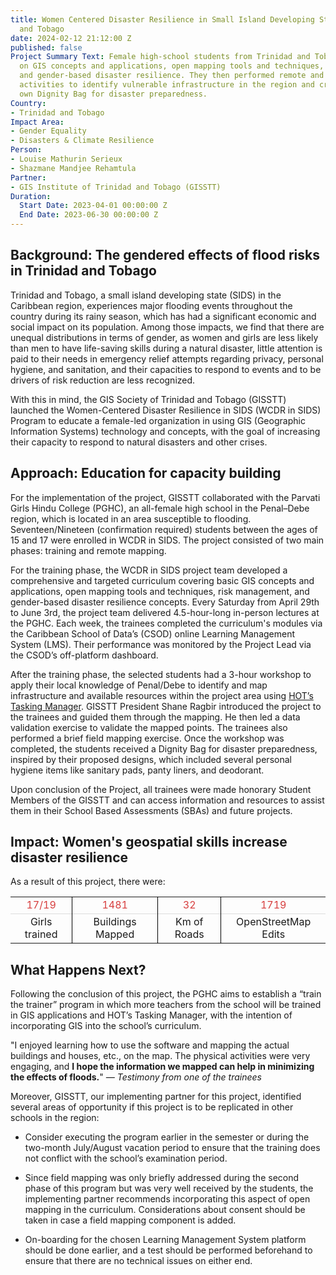 ```yaml
---
title: Women Centered Disaster Resilience in Small Island Developing States - Trinidad
  and Tobago
date: 2024-02-12 21:12:00 Z
published: false
Project Summary Text: Female high-school students from Trinidad and Tobago were trained
  on GIS concepts and applications, open mapping tools and techniques, risk management,
  and gender-based disaster resilience. They then performed remote and field mapping
  activities to identify vulnerable infrastructure in the region and created their
  own Dignity Bag for disaster preparedness.
Country:
- Trinidad and Tobago
Impact Area:
- Gender Equality
- Disasters & Climate Resilience
Person:
- Louise Mathurin Serieux
- Shazmane Mandjee Rehamtula
Partner:
- GIS Institute of Trinidad and Tobago (GISSTT)
Duration:
  Start Date: 2023-04-01 00:00:00 Z
  End Date: 2023-06-30 00:00:00 Z
---
```


## Background: The gendered effects of flood risks in Trinidad and Tobago

Trinidad and Tobago, a small island developing state (SIDS) in the Caribbean region, experiences major flooding events throughout the country during its rainy season, which has had a significant economic and social impact on its population. Among those impacts, we find that there are unequal distributions in terms of gender, as women and girls are less likely than men to have life-saving skills during a natural disaster, little attention is paid to their needs in emergency relief attempts regarding privacy, personal hygiene, and sanitation, and their capacities to respond to events and to be drivers of risk reduction are less recognized.

With this in mind, the GIS Society of Trinidad and Tobago (GISSTT) launched the Women-Centered Disaster Resilience in SIDS (WCDR in SIDS) Program to educate a female-led organization in using GIS (Geographic Information Systems) technology and concepts, with the goal of increasing their capacity to respond to natural disasters and other crises.

## Approach: Education for capacity building

For the implementation of the project, GISSTT collaborated with the Parvati Girls Hindu College (PGHC), an all-female high school in the Penal–Debe region, which is located in an area susceptible to flooding. Seventeen/Nineteen (confirmation required) students between the ages of 15 and 17 were enrolled in WCDR in SIDS. The project consisted of two main phases: training and remote mapping.

For the training phase, the WCDR in SIDS project team developed a comprehensive and targeted curriculum covering basic GIS concepts and applications, open mapping tools and techniques, risk management, and gender-based disaster resilience concepts. Every Saturday from April 29th to June 3rd, the project team delivered 4.5-hour-long in-person lectures at the PGHC. Each week, the trainees completed the curriculum's modules via the Caribbean School of Data’s (CSOD) online Learning Management System (LMS). Their performance was monitored by the Project Lead via the CSOD’s off-platform dashboard.

After the training phase, the selected students had a 3-hour workshop to apply their local knowledge of Penal/Debe to identify and map infrastructure and available resources within the project area using [HOT’s Tasking Manager](https://tasks.hotosm.org/). GISSTT President Shane Ragbir introduced the project to the trainees and guided them through the mapping. He then led a data validation exercise to validate the mapped points. The trainees also performed a brief field mapping exercise. Once the workshop was completed, the students received a Dignity Bag for disaster preparedness, inspired by their proposed designs, which included several personal hygiene items like sanitary pads, panty liners, and deodorant.

Upon conclusion of the Project, all trainees were made honorary Student Members of the GISSTT and can access information and resources to assist them in their School Based Assessments (SBAs) and future projects.

## Impact: Women's geospatial skills increase disaster resilience

As a result of this project, there were:

<table>
<tr style="color:#D73F3F; border-bottom: 1px solid #ddd; text-align:center;">
<td>17/19</td>
<td style="border-left: 1px solid black">1481</td>
<td style="border-left: 1px solid black">32</td>
<td style="border-left: 1px solid black">1719</td>
</tr>
<tr style="text-align:center; border-bottom: 0px">
<td>Girls trained</td>
<td style="border-left: 1px solid black">Buildings Mapped</td>
<td style="border-left: 1px solid black">Km of Roads</td>
<td style="border-left: 1px solid black">OpenStreetMap Edits</td>
</tr>
</table>

## What Happens Next?

Following the conclusion of this project, the PGHC aims to establish a “train the trainer” program in which more teachers from the school will be trained in GIS applications and HOT’s Tasking Manager, with the intention of incorporating GIS into the school’s curriculum.

 "I enjoyed learning how to use the software and mapping the actual buildings and houses, etc., on the map. The physical activities were very engaging, and  <strong> I hope the information we mapped can help in minimizing the effects of floods.</strong>"
 *— Testimony from one of the trainees*

Moreover, GISSTT, our implementing partner for this project, identified several areas of opportunity if this project is to be replicated in other schools in the region:

* Consider executing the program earlier in the semester or during the two-month July/August vacation period to ensure that the training does not conflict with the school’s examination period.

* Since field mapping was only briefly addressed during the second phase of this program but was very well received by the students, the implementing partner recommends incorporating this aspect of open mapping in the curriculum. Considerations about consent should be taken in case a field mapping component is added.

* On-boarding for the chosen Learning Management System platform should be done earlier, and a test should be performed beforehand to ensure that there are no technical issues on either end.